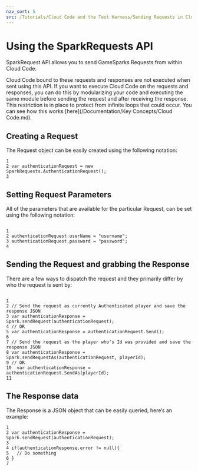 ```yaml
---
nav_sort: 5
src: /Tutorials/Cloud Code and the Test Harness/Sending Requests in Cloud Code.md
---
```


# Using the SparkRequests API

SparkRequest API allows you to send GameSparks Requests from within Cloud Code.

Cloud Code bound to these requests and responses are not executed when sent using this API. If you want to execute Cloud Code on the requests and responses, you can do this by modularizing your code and executing the same module before sending the request and after receiving the response. This restriction is in place to protect from infinite loops that could occur. You can see how this works [here](/Documentation/Key Concepts/Cloud Code.md).

## Creating a Request

The Request object can be easily created using the following notation:

```
1
2 var authenticationRequest = new SparkRequests.AuthenticationRequest();
3

```

## Setting Request Parameters

All of the parameters that are available for the particular Request, can be set using the following notation:

```

1
2 authenticationRequest.userName = "username";
3 authenticationRequest.password = "password";
4

```

## Sending the Request and grabbing the Response

There are a few ways to dispatch the request and they primarily differ by who the request is sent by:


```

1
2 // Send the request as currently Authenticated player and save the response JSON
3 var authenticationResponse = Spark.sendRequest(authenticationRequest);
4 // OR
5 var authenticationResponse = authenticationRequest.Send();
6
7 // Send the request as the player who's Id was provided and save the response JSON
8 var authenticationResponse = Spark.sendRequestAs(authenticationRequest, playerId);
9 // OR
10  var authenticationResponse = authenticationRequest.SendAs(playerId);
11

```


## The Response data

The Response is a JSON object that can be easily queried, here’s an example:

```
1
2 var authenticationResponse = Spark.sendRequest(authenticationRequest);
3
4 if(authenticationResponse.error != null){
5   // Do something
6 }
7

```
